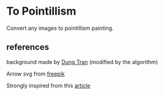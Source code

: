# To Pointillism

Convert any images to pointillism painting.


## references

background made by [Dung Tran](https://pixabay.com/users/kollsd-14736411/?utm_source=link-attribution&utm_medium=referral&utm_campaign=image&utm_content=4922621) (modified by the algorithm)

Arrow svg from [freepik](https://www.flaticon.com/authors/freepik)

Strongly inspired from this [article](https://medium.com/hackernoon/https-medium-com-matteoronchetti-pointillism-with-python-and-opencv-f4274e6bbb7b)
